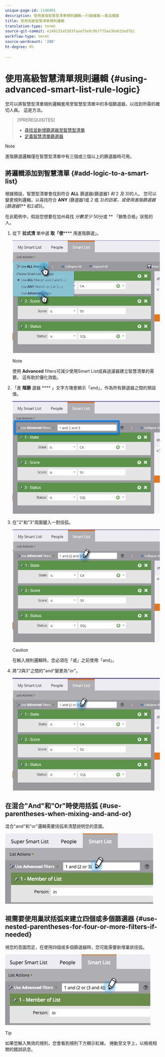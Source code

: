 ```yaml
---
unique-page-id: 1146901
description: 使用進階智慧型清單規則邏輯——行銷檔案——產品檔案
title: 使用高級智慧清單規則邏輯
translation-type: tm+mt
source-git-commit: e149133a5383faaef5e9c9b7775ae36e633ed7b1
workflow-type: tm+mt
source-wordcount: '288'
ht-degree: 0%

---
```



# 使用高級智慧清單規則邏輯 {#using-advanced-smart-list-rule-logic}

您可以將智慧型清單規則邏輯套用至智慧型清單中的多個篩選器，以找到所需的確切人員。 這是方法。

>[!PREREQUISITES]
>
>* [尋找並新增篩選器至智慧型清單](../../../../product-docs/core-marketo-concepts/smart-lists-and-static-lists/creating-a-smart-list/find-and-add-filters-to-a-smart-list.md)
>* [定義智慧清單篩選器](../../../../product-docs/core-marketo-concepts/smart-lists-and-static-lists/creating-a-smart-list/define-smart-list-filters.md)

>



>[!NOTE]
>
>進階篩選邏輯僅在智慧型清單中有三個或三個以上的篩選器時可用。

## 將邏輯添加到智慧清單 {#add-logic-to-a-smart-list}

根據預設，智慧型清單會找到符合 **ALL** 篩選器(篩選器1 *和* 2 *及* 3)的人。 您可以變更規則邏輯，以尋找符合 **ANY** (篩選器1或 *2* 或 *3)的訪客，或使用進階篩選器(篩選器1*** 和2*或*3)。

在此範例中，假設您想要在加州尋找 *分數至少* 50分或 ** 「銷售合格」狀態的人。

1. 從下 **拉式清** 單中選 **取「使****** 用進階篩選」。

   ![](assets/one.png)

   >[!NOTE]
   >
   >使用 **Advanced** filters可減少使用Smart List成員過濾器建立智慧清單的需要。 這有助於優化效能。

1. 「進 **階篩** 選器 **** 」文字方塊會顯示「and」，作為所有篩選器之間的預設值。

   ![](assets/two-2.png)

1. 在&quot;2&quot;和&quot;3&quot;周圍鍵入一對括弧。

   ![](assets/three-2.png)

   >[!CAUTION]
   >
   >在輸入規則邏輯時，您必須在「或」之前使用「and」。

1. 將&quot;2與3&quot;之間的&quot;and&quot;變更為&quot;or&quot;。

   ![](assets/four-1.png)

## 在混合&quot;And&quot;和&quot;Or&quot;時使用括弧 {#use-parentheses-when-mixing-and-and-or}

混合&quot;and&quot;和&quot;or&quot;邏輯需要括弧來清楚說明您的意圖。

![](assets/advancedfilters-parent.png)

## 視需要使用巢狀括弧來建立四個或多個篩選器 {#use-nested-parentheses-for-four-or-more-filters-if-needed}

視您的意圖而定，在使用四個或多個篩選器時，您可能需要新增巢狀括弧。

![](assets/advancedfilters-nested.png)

>[!TIP]
>
>如果您輸入無效的規則，您會看到規則下方顯示紅線。 捲動至文字上，以檢視相關的錯誤訊息。


